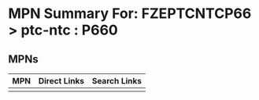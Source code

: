 



# MPN Summary For: FZEPTCNTCP66 > ptc-ntc : P660

## MPNs
  

|MPN|Direct Links|Search Links|
| :--- | :--- | :--- |
||||

